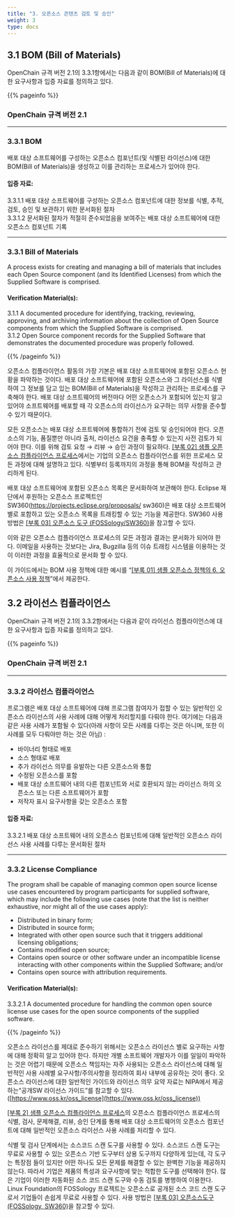 ```yaml
---
title: "3. 오픈소스 콘텐츠 검토 및 승인"
weight: 3
type: docs
---
```


## 3.1 BOM (Bill of Materials)

OpenChain 규격 버전 2.1의 3.3.1항에서는 다음과 같이 BOM(Bill of Materials)에 대한 요구사항과 입증 자료를 정의하고 있다.

{{% pageinfo %}}

### OpenChain 규격 버전 2.1
-----------

### 3.3.1 BOM

배포 대상 소프트웨어를 구성하는 오픈소스 컴포넌트(및 식별된 라이선스)에 대한 BOM(Bill of Materials)을 생성하고 이를 관리하는 프로세스가 있어야 한다.

#### 입증 자료:

 3.3.1.1 배포 대상 소프트웨어를 구성하는 오픈소스 컴포넌트에 대한 정보를 식별, 추적, 검토, 승인 및 보관하기 위한 문서화된 절차  
 3.3.1.2 문서화된 절차가 적절히 준수되었음을 보여주는 배포 대상 소프트웨어에 대한 오픈소스 컴포넌트 기록

----------------

### 3.3.1 Bill of Materials

A process exists for creating and managing a bill of materials that includes each Open Source component (and its Identified Licenses) from which the Supplied Software is comprised.

#### Verification Material(s):

 3.1.1 A documented procedure for identifying, tracking, reviewing, approving, and archiving information about the collection of Open Source components from which the Supplied Software is comprised.  
 3.1.2 Open Source component records for the Supplied Software that demonstrates the documented procedure was properly followed.

{{% /pageinfo %}}

오픈소스 컴플라이언스 활동의 가장 기본은 배포 대상 소프트웨어에 포함된 오픈소스 현황을 파악하는 것이다. 배포 대상 소프트웨어에 포함된 오픈소스와 그 라이선스를 식별하여 그 정보를 담고 있는 BOM(Bill of Materials)을 작성하고 관리하는 프로세스를 구축해야 한다. 배포 대상 소프트웨어의 버전마다 어떤 오픈소스가 포함되어 있는지 알고 있어야 소프트웨어를 배포할 때 각 오픈소스의 라이선스가 요구하는 의무 사항을 준수할 수 있기 때문이다. 

모든 오픈소스는 배포 대상 소프트웨어에 통합하기 전에 검토 및 승인되어야 한다. 오픈소스의 기능, 품질뿐만 아니라 출처, 라이선스 요건을 충족할 수 있는지 사전 검토가 되어야 한다. 이를 위해 검토 요청 → 리뷰 → 승인 과정이 필요하다. [[부록 02] 샘플 오픈소스 컴플라이언스 프로세스](../../appendix/2-process-template/)에서는 기업의 오픈소스 컴플라이언스를 위한 프로세스 모든 과정에 대해 설명하고 있다. 식별부터 등록까지의 과정을 통해 BOM을 작성하고 관리하게 된다.

배포 대상 소프트웨어에 포함된 오픈소스 목록은 문서화하여 보관해야 한다. Eclipse 재단에서 후원하는 오픈소스 프로젝트인 SW360(https://projects.eclipse.org/proposals/ sw360)은 배포 대상 소프트웨어별로 포함하고 있는 오픈소스 목록을 트래킹할 수 있는 기능을 제공한다. SW360 사용 방법은 [[부록 03] 오픈소스 도구 (FOSSology/SW360)](../..//appendix/3-tools/sw360/)을 참고할 수 있다.

이와 같은 오픈소스 컴플라이언스 프로세스의 모든 과정과 결과는 문서화가 되어야 한다. 이메일을 사용하는 것보다는 Jira, Bugzilla 등의 이슈 트래킹 시스템을 이용하는 것이 이러한 과정을 효율적으로 문서화 할 수 있다.

이 가이드에서는 BOM 사용 정책에 대한 예시를 “[[부록 01] 샘플 오픈소스 정책의 6. 오픈소스 사용 정책](../../appendix/1-policy-template/#6-오픈소스-사용-정책)”에서 제공한다.


## 3.2 라이선스 컴플라이언스

OpenChain 규격 버전 2.1의 3.3.2항에서는 다음과 같이 라이선스 컴플라이언스에 대한 요구사항과 입증 자료를 정의하고 있다.

{{% pageinfo %}}

### OpenChain 규격 버전 2.1
-----------

### 3.3.2 라이선스 컴플라이언스

프로그램은 배포 대상 소프트웨어에 대해 프로그램 참여자가 접할 수 있는 일반적인 오픈소스 라이선스의 사용 사례에 대해 어떻게 처리할지를 다뤄야 한다. 여기에는 다음과 같은 사용 사례가 포함될 수 있다(아래 사항이 모든 사례를 다루는 것은 아니며, 또한 이 사례를 모두 다뤄야만 하는 것은 아님) : 

 - 바이너리 형태로 배포
 - 소스 형태로 배포
 - 추가 라이선스 의무를 유발하는 다른 오픈소스와 통합
 - 수정된 오픈소스를 포함
 - 배포 대상 소프트웨어 내의 다른 컴포넌트와 서로 호환되지 않는 라이선스 하의 오픈소스 또는 다른 소프트웨어가 포함
 - 저작자 표시 요구사항을 갖는 오픈소스 포함

#### 입증 자료:

 3.3.2.1 배포 대상 소프트웨어 내의 오픈소스 컴포넌트에 대해 일반적인 오픈소스 라이선스 사용 사례를 다루는 문서화된 절차

----------------

### 3.3.2 License Compliance

The program shall be capable of managing common open source license use cases encountered by program participants for supplied software, which may include the following use cases (note that the list is neither exhaustive, nor might all of the use cases apply):

 - Distributed in binary form;
 - Distributed in source form;
 - Integrated with other open source such that it triggers additional licensing obligations;
 - Contains modified open source;
 - Contains open source or other software under an incompatible license interacting with other components within the Supplied Software; and/or
 - Contains open source with attribution requirements.

 #### Verification Material(s):

 3.3.2.1 A documented procedure for handling the common open source license use cases for the open source components of the supplied software.

{{% /pageinfo %}}


오픈소스 라이선스를 제대로 준수하기 위해서는 오픈소스 라이선스 별로 요구하는 사항에 대해 정확히 알고 있어야 한다. 하지만 개별 소프트웨어 개발자가 이를 일일이 파악하는 것은 어렵기 때문에 오픈소스 책임자는 자주 사용되는 오픈소스 라이선스에 대해 일반적인 사용 사례별 요구사항/주의사항을 정리하여 회사 내부에 공유하는 것이 좋다. 오픈소스 라이선스에 대한 일반적인 가이드와 라이선스 의무 요약 자료는 NIPA에서 제공하는“공개SW 라이선스 가이드”를 참고할 수 있다. ([https://www.oss.kr/oss_license](https://www.oss.kr/oss_license)) 

[[부록 2] 샘플 오픈소스 컴플라이언스 프로세스](../../appendix/2-process-template/)의 오픈소스 컴플라이언스 프로세스의 식별, 검사, 문제해결, 리뷰, 승인 단계를 통해 배포 대상 소프트웨어의 오픈소스 컴포넌트에 대해 일반적인 오픈소스 라이선스 사용 사례를 처리할 수 있다.

식별 및 검사 단계에서는 소스코드 스캔 도구를 사용할 수 있다. 소스코드 스캔 도구는 무료로 사용할 수 있는 오픈소스 기반 도구부터 상용 도구까지 다양하게 있는데, 각 도구는 특장점 들이 있지만 어떤 하나도 모든 문제를 해결할 수 있는 완벽한 기능을 제공하지 않는다. 따라서 기업은 제품의 특성과 요구사항에 맞는 적합한 도구를 선택해야 한다. 많은 기업이 이러한 자동화된 소스 코드 스캔 도구와 수동 검토를 병행하여 이용한다. Linux Foundation의 FOSSology 프로젝트는 오픈소스로 공개된 소스 코드 스캔 도구로서 기업들이 손쉽게 무료로 사용할 수 있다. 사용 방법은 [[부록 03] 오픈소스도구 (FOSSology, SW360)](../../appendix/3-tools/)을 참고할 수 있다.


